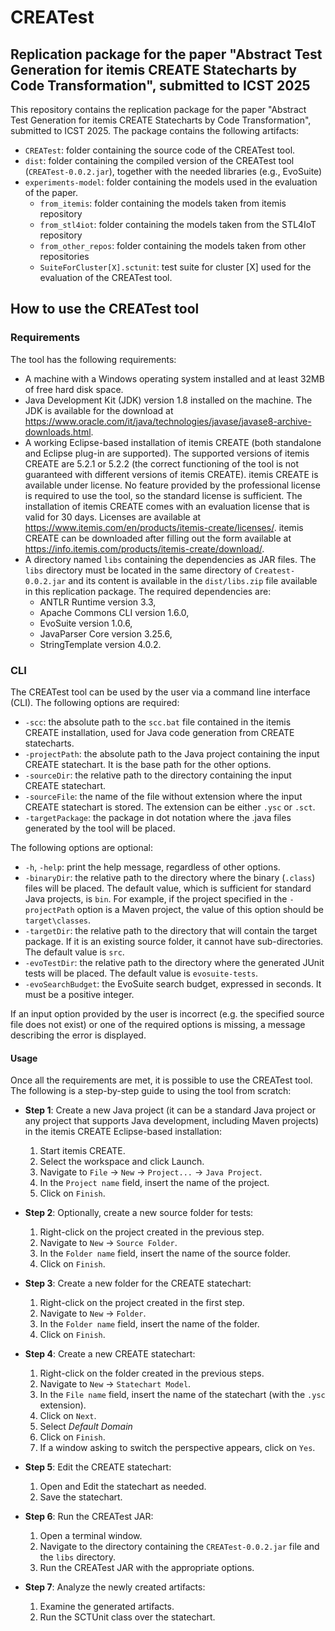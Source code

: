 # CREATest

## Replication package for the paper "Abstract Test Generation for itemis CREATE Statecharts by Code Transformation", submitted to ICST 2025

This repository contains the replication package for the paper "Abstract Test Generation for itemis CREATE Statecharts by Code Transformation", submitted to ICST 2025. The package contains the following artifacts:

* `CREATest`: folder containing the source code of the CREATest tool.
* `dist`: folder containing the compiled version of the CREATest tool (`CREATest-0.0.2.jar`), together with the needed libraries (e.g., EvoSuite)
* `experiments-model`: folder containing the models used in the evaluation of the paper.
    - `from_itemis`: folder containing the models taken from itemis repository
    - `from_stl4iot`: folder containing the models taken from the STL4IoT repository
    - `from_other_repos`: folder containing the models taken from other repositories
    - `SuiteForCluster[X].sctunit`: test suite for cluster [X] used for the evaluation of the CREATest tool.

## How to use the CREATest tool

### Requirements

The tool has the following requirements:

* A machine with a Windows operating system installed and at least 32MB of
free hard disk space.
* Java Development Kit (JDK) version 1.8 installed on the machine. The
JDK is available for the download at https://www.oracle.com/it/java/technologies/javase/javase8-archive-downloads.html.
* A working Eclipse-based installation of itemis CREATE (both standalone and Eclipse plug-in are supported). The supported versions of itemis CREATE are 5.2.1 or 5.2.2 (the correct functioning of the tool is not guaranteed with different versions of itemis CREATE). itemis CREATE is available under license.
No feature provided by the professional license is required to use the tool, so the standard license is sufficient. The installation of itemis CREATE comes with an evaluation license that is valid for 30 days. Licenses are available at https://www.itemis.com/en/products/itemis-create/licenses/. 
itemis CREATE can be downloaded after filling out the form available at https://info.itemis.com/products/itemis-create/download/.
* A directory named `libs` containing the dependencies as JAR files. The `libs` directory must be located in the same directory of `Createst-0.0.2.jar` and its content is available in the `dist/libs.zip` file available in this replication package. The required dependencies are:
    - ANTLR Runtime version 3.3,
    - Apache Commons CLI version 1.6.0,
    - EvoSuite version 1.0.6,
    - JavaParser Core version 3.25.6,
    - StringTemplate version 4.0.2.

### CLI

The CREATest tool can be used by the user via a command line interface (CLI).
The following options are required:

* `-scc`: the absolute path to the `scc.bat` file contained in the itemis CREATE installation, used for Java code generation from CREATE statecharts.
* `-projectPath`: the absolute path to the Java project containing the input CREATE statechart. It is the base path for the other options.
* `-sourceDir`: the relative path to the directory containing the input CREATE statechart.
* `-sourceFile`: the name of the file without extension where the input CREATE statechart is stored. The extension can be either `.ysc` or `.sct`.
* `-targetPackage`: the package in dot notation where the .java files generated by the tool will be placed.

The following options are optional:

* `-h`, `-help`: print the help message, regardless of other options.
* `-binaryDir`: the relative path to the directory where the binary (`.class`) files will be placed. The default value, which is sufficient for standard Java projects, is `bin`. For example, if the project specified in the `-projectPath` option is a Maven project, the value of this option should be `target\classes`.
* `-targetDir`: the relative path to the directory that will contain the target package. If it is an existing source folder, it cannot have sub-directories. The default value is `src`.
* `-evoTestDir`: the relative path to the directory where the generated JUnit tests will be placed. The default value is `evosuite-tests`.
* `-evoSearchBudget`: the EvoSuite search budget, expressed in seconds. It
must be a positive integer.

If an input option provided by the user is incorrect (e.g. the specified source file does not exist) or one of the required options is missing, a message describing the error is displayed.

#### Usage

Once all the requirements are met, it is possible to use the CREATest tool. The following is a step-by-step guide to using the tool from scratch:

- **Step 1**: Create a new Java project (it can be a standard Java project or any project that supports Java development, including Maven projects) in the itemis CREATE Eclipse-based installation: 
    1. Start itemis CREATE.
    2. Select the workspace and click Launch.
    3. Navigate to `File` -> `New` -> `Project...` -> `Java Project`.
    4. In the `Project name` field, insert the name of the project.
    5. Click on `Finish`.

- **Step 2**: Optionally, create a new source folder for tests:
    1. Right-click on the project created in the previous step.
    2. Navigate to `New` -> `Source Folder`.
    3. In the `Folder name` field, insert the name of the source folder.
    4. Click on `Finish`.

- **Step 3**: Create a new folder for the CREATE statechart:
    1. Right-click on the project created in the first step.
    2. Navigate to `New` -> `Folder`.
    3. In the `Folder name` field, insert the name of the folder.
    4. Click on `Finish`.

- **Step 4**: Create a new CREATE statechart:
    1. Right-click on the folder created in the previous steps.
    2. Navigate to `New` -> `Statechart Model`.
    3. In the `File name` field, insert the name of the statechart (with the `.ysc` extension).
    4. Click on `Next`.
    5. Select *Default Domain*
    6. Click on `Finish`.
    7. If a window asking to switch the perspective appears, click on `Yes`.

- **Step 5**: Edit the CREATE statechart:
    1. Open and Edit the statechart as needed.
    2. Save the statechart.

- **Step 6**: Run the CREATest JAR:
    1. Open a terminal window.
    2. Navigate to the directory containing the `CREATest-0.0.2.jar` file and the `libs` directory.
    3. Run the CREATest JAR with the appropriate options.

- **Step 7**: Analyze the newly created artifacts:
    1. Examine the generated artifacts.
    2. Run the SCTUnit class over the statechart.